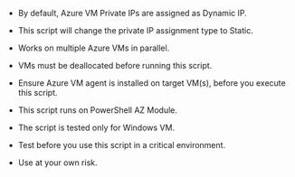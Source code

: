 - By default, Azure VM Private IPs are assigned as Dynamic IP.

- This script will change the private IP assignment type to Static.

- Works on multiple Azure VMs in parallel.

- VMs must be deallocated before running this script.

- Ensure Azure VM agent is installed on target VM(s), before you execute this script.

- This script runs on PowerShell AZ Module.

- The script is tested only for Windows VM.

- Test before you use this script in a critical environment.

- Use at your own risk.
